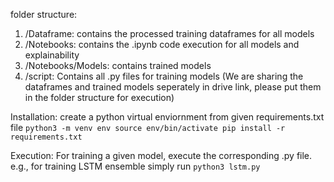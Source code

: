 folder structure:
1. /Dataframe: contains the processed training dataframes for all models
2. /Notebooks: contains the .ipynb code execution for all models and explainability
3. /Notebooks/Models: contains trained models
4. /script: Contains all .py files for training models
(We are sharing the dataframes and trained models seperately in drive link, please put them in the folder structure for execution)

Installation:
create a python virtual enviornment from given requirements.txt file
`
python3 -m venv env
source env/bin/activate
pip install -r requirements.txt
`

Execution:
For training a given model, execute the corresponding .py file. e.g., for training LSTM ensemble simply run
`
python3 lstm.py
`